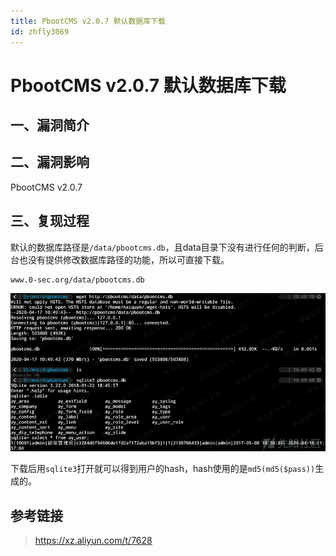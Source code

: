 ```yaml
---
title: PbootCMS v2.0.7 默认数据库下载
id: zhfly3069
---
```


# PbootCMS v2.0.7 默认数据库下载

## 一、漏洞简介

## 二、漏洞影响

PbootCMS v2.0.7

## 三、复现过程

默认的数据库路径是`/data/pbootcms.db`，且data目录下没有进行任何的判断，后台也没有提供修改数据库路径的功能，所以可直接下载。

```
www.0-sec.org/data/pbootcms.db 
```

![image](../img/914289160845cd6abd96bf8a6dadbee2.png)

下载后用`sqlite3`打开就可以得到用户的hash，hash使用的是`md5(md5($pass))`生成的。

## 参考链接

> https://xz.aliyun.com/t/7628